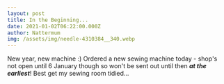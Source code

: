 ```yaml
---
layout: post
title: In the Beginning...
date: 2021-01-02T06:22:00.000Z
author: Nattermum
img: /assets/img/needle-4310384__340.webp
---
```

New year, new machine :)  Ordered a new sewing machine today - shop's not open until 6 January though so won't be sent out until then ***at the earliest***!  Best get my sewing room tidied...